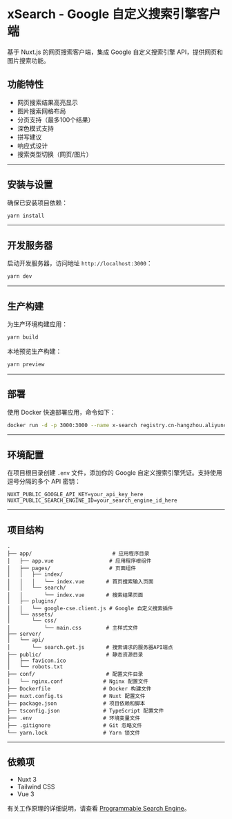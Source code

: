 # xSearch - Google 自定义搜索引擎客户端

基于 Nuxt.js 的网页搜索客户端，集成 Google 自定义搜索引擎 API，提供网页和图片搜索功能。

## 功能特性

- 网页搜索结果高亮显示
- 图片搜索网格布局
- 分页支持（最多100个结果）
- 深色模式支持
- 拼写建议
- 响应式设计
- 搜索类型切换（网页/图片）

-----

## 安装与设置

确保已安装项目依赖：

```bash
yarn install
```

-----

## 开发服务器

启动开发服务器，访问地址 `http://localhost:3000`：

```bash
yarn dev
```

-----

## 生产构建

为生产环境构建应用：

```bash
yarn build
```

本地预览生产构建：

```bash
yarn preview
```

-----

## 部署

使用 Docker 快速部署应用，命令如下：

```bash
docker run -d -p 3000:3000 --name x-search registry.cn-hangzhou.aliyuncs.com/openstackwang/x-search-app:latest
```

-----

## 环境配置

在项目根目录创建 `.env` 文件，添加你的 Google 自定义搜索引擎凭证。支持使用逗号分隔的多个 API 密钥：

```
NUXT_PUBLIC_GOOGLE_API_KEY=your_api_key_here
NUXT_PUBLIC_SEARCH_ENGINE_ID=your_search_engine_id_here
```

-----

## 项目结构

```
.
├── app/                          # 应用程序目录
│   ├── app.vue                  # 应用程序根组件
│   ├── pages/                   # 页面组件
│   │   ├── index/
│   │   │   └── index.vue       # 首页搜索输入页面
│   │   └── search/
│   │       └── index.vue       # 搜索结果页面
│   ├── plugins/                
│   │   └── google-cse.client.js # Google 自定义搜索插件
│   └── assets/                 
│       └── css/
│           └── main.css        # 主样式文件
├── server/                     
│   └── api/
│       └── search.get.js       # 搜索请求的服务器API端点
├── public/                     # 静态资源目录
│   ├── favicon.ico
│   └── robots.txt
├── conf/                       # 配置文件目录
│   └── nginx.conf             # Nginx 配置文件
├── Dockerfile                 # Docker 构建文件
├── nuxt.config.ts             # Nuxt 配置文件
├── package.json               # 项目依赖和脚本
├── tsconfig.json              # TypeScript 配置文件
├── .env                       # 环境变量文件
├── .gitignore                 # Git 忽略文件
└── yarn.lock                  # Yarn 锁文件
```

-----

## 依赖项

- Nuxt 3
- Tailwind CSS
- Vue 3

有关工作原理的详细说明，请查看 [Programmable Search Engine](https://developers.google.com/custom-search/v1/overview?hl=zh-cn)。
